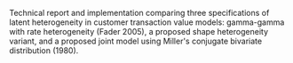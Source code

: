 Technical report and implementation comparing three specifications of latent heterogeneity in customer transaction value models: gamma-gamma with rate heterogeneity (Fader 2005), a proposed shape heterogeneity variant, and a proposed joint model using Miller's conjugate bivariate distribution (1980).
